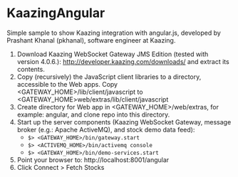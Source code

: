 KaazingAngular
==============

Simple sample to show Kaazing integration with angular.js, developed by Prashant Khanal (pkhanal), software engineer at Kaazing.

1. Download Kaazing WebSocket Gateway JMS Edition (tested with version 4.0.6.): http://developer.kaazing.com/downloads/ and extract its contents.
2. Copy (recursively) the JavaScript client libraries to a directory, accessible to the Web apps. Copy <GATEWAY_HOME>/lib/client/javascript to <GATEWAY_HOME>web/extras/lib/client/javascript
3. Create directory for Web app in <GATEWAY_HOME>/web/extras, for example: angular, and clone repo into this directory.
4. Start up the server components (Kaazing WebSocket Gateway, message broker (e.g.: Apache ActiveMQ), and stock demo data feed):
   - <code>$> <GATEWAY_HOME>/bin/gateway.start</code>
   - <code>$> <ACTIVEMQ_HOME>/bin/activemq console</code>
   - <code>$> <GATEWAY_HOME>/bin/demo-services.start</code>
5. Point your browser to: http://localhost:8001/angular
6. Click Connect > Fetch Stocks
